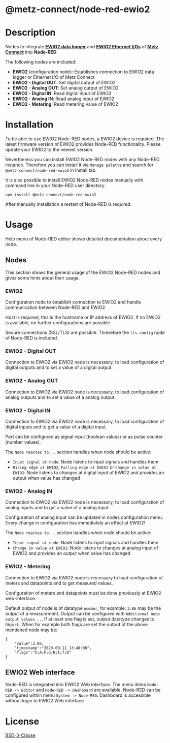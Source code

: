@metz-connect/node-red-ewio2
============================

# Description
Nodes to integrate **[EWIO2 data logger](https://www.metz-connect.com/home/products/c-logline/energy-controlling/data-logger.6a.en.html)** and **[EWIO2 Ethernet I/Os](https://www.metz-connect.com/home/products/c-logline/i-o-components/ethernet-i-os.69.en.html)** of **[Metz Connect](https://www.metz-connect.com/home.1e.en.html)** into **Node-RED**.

The following nodes are included:
- **EWIO2** (configuration node): Establishes connection to EWIO2 data logger or Ethernet I/O of Metz Connect
- **EWIO2 - Digital OUT**: Set digital output of EWIO2
- **EWIO2 - Analog OUT**: Set analog output of EWIO2
- **EWIO2 - Digital IN**: Read digital input of EWIO2
- **EWIO2 - Analog IN**: Read analog input of EWIO2
- **EWIO2 - Metering**: Read metering value of EWIO2

# Installation
To be able to use EWIO2 Node-RED nodes, a EWIO2 device is required.
The latest firmware version of EWIO2 provides Node-RED functionality. Please update your EWIO2 to the newest version.

Nevertheless you can install EWIO2 Node-RED nodes with any Node-RED instance. Therefore you can install it via `Manage palette` and search for `@metz-connect/node-red-ewio2` in Install tab.

It is also possible to install EWIO2 Node-RED nodes manually with command line in your Node-RED user directory:
```
npm install @metz-connect/node-red-ewio2
```
After manually installation a restart of Node-RED is required.

# Usage
Help menu of Node-RED editor shows detailed documentation about every node.

## Nodes
This section shows the general usage of the EWIO2 Node-RED nodes and gives some hints about their usage.

### EWIO2
Configuration node to establish connection to EWIO2 and handle communication between Node-RED and EWIO2.

Host is required, this is the hostname or IP address of EWIO2. If no EWIO2 is available, no further configurations are possible.

Secure connections (SSL/TLS) are possible. Threrefore the `tls-config` node of Node-RED is included.

### EWIO2 - Digital OUT
Connection to EWIO2 via EWIO2 node is necessary, to load configuration of digital outputs and to set a value of a digital output.

### EWIO2 - Analog OUT
Connection to EWIO2 via EWIO2 node is necessary, to load configuration of analog outputs and to set a value of a analog output.

### EWIO2 - Digital IN
Connection to EWIO2 via EWIO2 node is necessary, to load configuration of digital inputs and to get a value of a digital input.

Port can be configured as signal input (boolean values) or as pulse counter (number values).

The `Node reactes to...` section handles when node should be active:
- `Input signal at node`: Node listens to input signals and handles them
- `Rising edge at EWIO2`, `Falling edge at EWIO2` or `Change in value at EWIO2`: Node listens to changes at digital input of EWIO2 and provides an output when value has changed

### EWIO2 - Analog IN
Connection to EWIO2 via EWIO2 node is necessary, to load configuration of analog inputs and to get a value of a analog input.

Configuration of analog input can be updated in nodes configuration menu.  Every change in configuration has immediately an effect at EWIO2!

The `Node reactes to...` section handles when node should be active:
- `Input signal at node`: Node listens to input signals and handles them
- `Change in value at EWIO2`: Node listens to changes at analog input of EWIO2 and provides an output when value has changed

### EWIO2 - Metering
Connection to EWIO2 via EWIO2 node is necessary to load configuration of meters and datapoints and to get measured values.

Configuration of meters and datapoints must be done previously at EWIO2 web-interface.

Default output of node is of datatype `number`, for example: `3.86` may be the output of a measurement. Output can be configured with `Additional node output values...`. If at least one flag is set, output datatype changes to `Object`. When for example both flags are set the output of the above mentioned node may be:
```
{
    "value":3.86,
    "timestamp":"2023-09-11 13:48:00",
    "flags":"S;A;P;G;N;I;T;D"
}
```

## EWIO2 Web interface
Node-RED is integrated into EWIO2 Web interface. The menu items `Node-RED -> Editor` and `Node-RED -> Dashboard` are available. Node-RED can be configured within menu `System -> Node-RED`. Dashboard is accessible without login to EWIO2 Web interface

# License
[BSD-3-Clause](LICENSE)